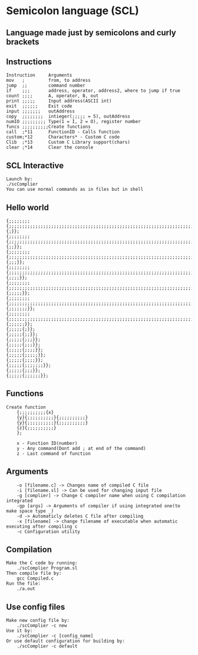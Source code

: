 # Semicolon language (SCL)

## Language made just by semicolons and  curly brackets

## Instructions
```
Instruction     Arguments
mov   ;         from, to address					
jump  ;;        command number
if    ;;;       address, operator, address2, where to jump if true
count ;;;;      A, operator, B, out	
print ;;;;;     Input address(ASCII int)
exit  ;;;;;;    Exit code
input ;;;;;;;   outAddress
copy  ;;;;;;;;  intieger(;;;;; = 5), outAddress
numIO ;;;;;;;;; Type(1 = I, 2 = O), register number
funcs ;;;;;;;;;;Create functions
call  ;*11		FunctionID - Calls function
custom;*12		Characters* - Custom C code
Clib  ;*13		Custom C Library support(chars)
clear ;*14		Clear the console
```

## SCL Interactive
```
Launch by:
./scComplier
You can use normal commands as in files but in shell
```

## Hello world
```
{;;;;;;;;{;;;;;;;;;;;;;;;;;;;;;;;;;;;;;;;;;;;;;;;;;;;;;;;;;;;;;;;;;;;;;;;;;;;;;;;;}{;}};
{;;;;;;;;{;;;;;;;;;;;;;;;;;;;;;;;;;;;;;;;;;;;;;;;;;;;;;;;;;;;;;;;;;;;;;;;;;;;;;;;;;;;;;;;;;;;;;;;;;;;;;;;;;;;;;}{;;}};
{;;;;;;;;{;;;;;;;;;;;;;;;;;;;;;;;;;;;;;;;;;;;;;;;;;;;;;;;;;;;;;;;;;;;;;;;;;;;;;;;;;;;;;;;;;;;;;;;;;;;;;;;;;;;;;;;;;;;;}{;;;}};
{;;;;;;;;{;;;;;;;;;;;;;;;;;;;;;;;;;;;;;;;;;;;;;;;;;;;;;;;;;;;;;;;;;;;;;;;;;;;;;;;;;;;;;;;;;;;;;;;;;;;;;;;;;;;;;;;;;;;;;;;}{;;;;}};
{;;;;;;;;{;;;;;;;;;;;;;;;;;;;;;;;;;;;;;;;;;;;;;;;;;;;;;;;;;;;;;;;;;;;;;;;;;;;;;;;;;;;;;;;;;;;;;;;}{;;;;;}};
{;;;;;;;;{;;;;;;;;;;;;;;;;;;;;;;;;;;;;;;;;;;;;;;;;;;;;;;;;;;;;;;;;;;;;;;;;;;;;;;;;;;;;;;;;;;;;;;;;;;;;;;;;;;;;;;;;;;;;;;;;;;}{;;;;;;;}};
{;;;;;;;;{;;;;;;;;;;;;;;;;;;;;;;;;;;;;;;;;;;;;;;;;;;;;;;;;;;;;;;;;;;;;;;;;;;;;;;;;;;;;;;;;;;;;;;;;;;;;;;;;;;;;}{;;;;;;}};
{;;;;;{;}};
{;;;;;{;;}};
{;;;;;{;;;}};
{;;;;;{;;;}};
{;;;;;{;;;;}};
{;;;;;{;;;;;}};
{;;;;;{;;;;}};
{;;;;;{;;;;;;;}};
{;;;;;{;;;}};
{;;;;;{;;;;;;}};
```
## Functions
```
Create function 
	{;;;;;;;;;;{x}
	{y}{;;;;;;;;;;}{;;;;;;;;;;}
	{y}{;;;;;;;;;;}{;;;;;;;;;;}
	{z}{;;;;;;;;;;}
	};

	x - Function ID(number)
	y - Any command(Dont add ; at end of the command)
	z - Last command of function

```
## Arguments
```
	-o [filename.c] -> Changes name of compiled C file
	-i [filename.sl] -> Can be used for changing input file
	-g [complier] -> Change C compiler name when using C compilation integrated
	-gp [args] -> Arguments of compiler if using integrated one(to make space type _)
	-d -> Automaticly deletes C file after compiling
	-x [filename] -> change filename of executable when automatic executing after compiling c
	-c Configuration utility
```
## Compilation
	Make the C code by running:
		./scComplier Program.sl
	Then compile file by:
		gcc Compiled.c
	Run the file:
		./a.out
## Use config files
	Make new config file by:
		./scComplier -c new
	Use it by:
		./scComplier -c [config_name]
	Or use default configuration for building by:
		./scComplier -c default